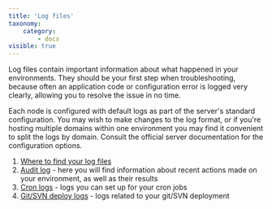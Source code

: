 ```yaml
---
title: 'Log files'
taxonomy:
    category:
        - docs
visible: true
---
```


Log files contain important information about what happened in your environments. They should be your first step when troubleshooting, because often an application code or configuration error is logged very clearly, allowing you to resolve the issue in no time.

Each node is configured with default logs as part of the server's standard configuration. You may wish to make changes to the log format, or if you're hosting multiple domains within one environment you may find it convenient to split the logs by domain. Consult the official server documentation for the configuration options.

1. [Where to find your log files](/troubleshooting/log-files/view-log-files)
2. [Audit log](/troubleshooting/log-files/audit-log) - here you will find information about recent actions made on your environment, as well as their results
3. [Cron logs](/troubleshooting/log-files/cron-logs) - logs you can set up for your cron jobs
4. [Git/SVN deploy logs](/troubleshooting/log-files/gitsvn-logs) - logs related to your git/SVN deployment




